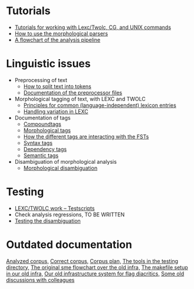 Tutorials
=========

-   [Tutorials for working with Lexc/Twolc, CG, and UNIX
    commands](../lang/common/Tutorials.html)
-   [How to use the morphological parsers](/tools/docu-sme-manual.html)
-   [A flowchart of the analysis pipeline](global-flowchart.html)

Linguistic issues
=================

-   Preprocessing of text
    -   [How to split text into tokens](preprocessor-usage.html)
    -   [Documentation of the preprocessor files](preprocessor.html)
-   Morphological tagging of text, with LEXC and TWOLC
    -   [Principles for common (language-independent) lexicon
        entries](../lang/common/PrinciplesForCommonTagsAndLexiconEntries.html)
    -   [Handling variation in
        LEXC](../lang/common/Variation_in_lexc.html)
-   Documentation of tags
    -   [Compoundtags](../lang/common/CompoundTags.html)
    -   [Morphological tags](../lang/common/MorphologicalTags.html)
    -   [How the different tags are interacting with the
        FSTs](../lang/common/DifferentFSTs.html)
    -   [Syntax tags](../lang/common/docu-sme-syntaxtags.html)
    -   [Dependency tags](../lang/common/docu-deptags.html)
    -   [Semantic tags](../lang/common/SemanticTags.html)
-   Disambiguation of morphological analysis
    -   [Morphological disambiguation](docu-disambiguation.html)

Testing
=======

-   [LEXC/TWOLC work – Testscripts](../lang/common/developingwork.html)
-   Check analysis regressions, TO BE WRITTEN
-   [Testing the disambiguation](docu-distesting.html)

Outdated documentation
======================

[Analyzed corpus,](corpus_analyze.html) [Correct
corpus,](correct-dir.html) [Corpus plan,](corpus_plan.html) [The tools
in the testing directory,](docu-testing.html) [The original sme
flowchart over the old infra,](/lang-sme/docu-sme-flowchart.html) [The
makefile setup in our old infra,](/lang-sme/docu-sme-makefile.html)
[Our old infrastructure system for flag
diacritics,](/lang-sme/docu-sme-flag-diacritics.html) [Some old
discussions with colleagues](/lang-sme/xerox-discussion.html)
